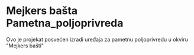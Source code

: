 # Mejkers bašta Pametna_poljoprivreda
Ovo je projekat posvećen izradi uređaja za pametnu poljoprivredu u okviru "Mejkers bašti"
